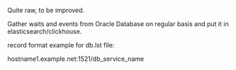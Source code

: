 Quite raw, to be improved.

Gather waits and events from Oracle Database on regular basis and put it in elasticsearch/clickhouse.

record format example for db.lst file:

hostname1.example.net:1521/db_service_name
